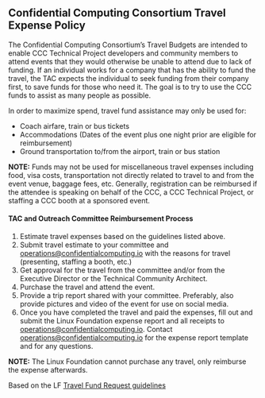 ## Confidential Computing Consortium Travel Expense Policy


The Confidential Computing Consortium’s Travel Budgets are intended to enable CCC Technical Project developers and community members to attend events that they would otherwise be unable to attend due to lack of funding. If an individual works for a company that has the ability to fund the travel, the TAC expects the individual to seek funding from their company first, to save funds for those who need it. The goal is to try to use the CCC funds to assist as many people as possible.

In order to maximize spend, travel fund assistance may only be used for:

* Coach airfare, train or bus tickets 
* Accommodations (Dates of the event plus one night prior are eligible for reimbursement)
* Ground transportation to/from the airport, train or bus station

**NOTE:** Funds may not be used for miscellaneous travel expenses including food, visa costs, transportation not directly related to travel to and from the event venue, baggage fees, etc. Generally, registration can be reimbursed if the attendee is speaking on behalf of the CCC, a CCC Technical Project, or staffing a CCC booth at a sponsored event.


#### TAC and Outreach Committee Reimbursement Process

1. Estimate travel expenses based on the guidelines listed above.
2. Submit travel estimate to your committee and operations@confidentialcomputing.io with the reasons for travel (presenting, staffing a booth, etc.)
3. Get approval for the travel from the committee and/or from the Executive Director or the Technical Community Architect.
4. Purchase the travel and attend the event.
5. Provide a trip report shared with your committee. Preferably, also provide pictures and video of the event for use on social media.
6. Once you have completed the travel and paid the expenses, fill out and submit the Linux Foundation expense report and all receipts to operations@confidentialcomputing.io. Contact operations@confidentialcomputing.io for the expense report template and for any questions.

**NOTE:** The Linux Foundation cannot purchase any travel, only reimburse the expense afterwards.

Based on the LF [Travel Fund Request guidelines](https://events.linuxfoundation.org/about/travel-fund-request/)
